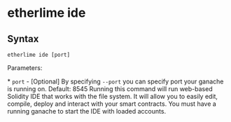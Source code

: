# etherlime ide

## Syntax

    etherlime ide [port]

Parameters:

\* `port` - \[Optional\] By specifying `--port` you can specify port
your ganache is running on. Default: 8545 Running this command will run
web-based Solidity IDE that works with the file system. It will allow
you to easily edit, compile, deploy and interact with your smart
contracts. You must have a running ganache to start the IDE with loaded
accounts.